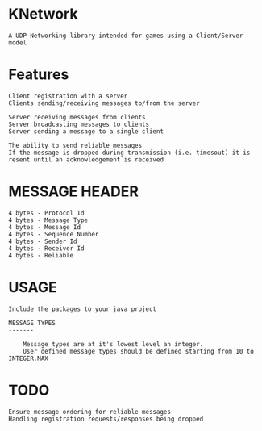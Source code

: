 KNetwork
========

    A UDP Networking library intended for games using a Client/Server model

Features
========

    Client registration with a server
    Clients sending/receiving messages to/from the server
    
    Server receiving messages from clients
    Server broadcasting messages to clients
    Server sending a message to a single client
    
    The ability to send reliable messages
    If the message is dropped during transmission (i.e. timesout) it is resent until an acknowledgement is received

MESSAGE HEADER
========

	4 bytes - Protocol Id
	4 bytes - Message Type
	4 bytes - Message Id
	4 bytes - Sequence Number
	4 bytes - Sender Id
	4 bytes - Receiver Id
	4 bytes - Reliable
	
USAGE
========
	Include the packages to your java project
	
	MESSAGE TYPES
	-------
	
		Message types are at it's lowest level an integer.
		User defined message types should be defined starting from 10 to INTEGER.MAX
	
TODO
========

    Ensure message ordering for reliable messages
    Handling registration requests/responses being dropped
